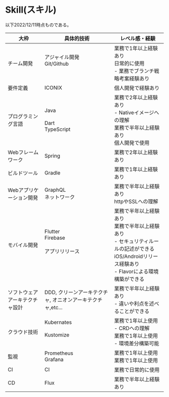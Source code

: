 # Skill(スキル)
以下2022/12/11時点ものである。

|大枠|具体的技術|レベル感・経験|
|-----------------|-------------------|--------|
|チーム開発|アジャイル開発<br>Git/Github<br><br>|業務で1年以上経験あり<br>日常的に使用<br>- 業務でブランチ戦略考案経験あり
|要件定義|ICONIX|個人開発で経験あり|
|プログラミング言語|Java<br><br>Dart<br>TypeScript|業務で2年以上経験あり<br>- Nativeイメージへの理解<br>業務で半年以上経験あり<br>個人開発で使用|
|Webフレームワーク|Spring|業務で2年以上経験あり|
|ビルドツール|Gradle|業務で1年以上経験あり|
|Webアプリケーション開発|GraphQL<br>ネットワーク<br>|業務で半年以上経験あり<br>httpやSSLへの理解|
|モバイル開発|Flutter<br>Firebase<br><br>アプリリリース<br><br>|業務で半年以上経験あり<br>業務で半年以上経験あり<br>- セキュリティルールの記述ができる<br>iOS/Androidリリース経験あり<br>- Flavorによる環境構築ができる
|ソフトウェアアーキテクチャ設計|DDD, クリーンアーキテクチャ, オニオンアーキテクチャ,etc...|業務で半年以上経験あり<br>- 違いや利点を述べることができる|
|クラウド技術|Kubernates<br><br>Kustomize<br><br>|業務で1年以上使用<br>- CRDへの理解<br>業務で1年以上使用<br>- 環境差分構築可能|
|監視|Prometheus<br>Grafana|業務で1年以上使用<br>業務で1年以上使用<br>|
|CI|CI|業務で日常的に使用
|CD|Flux|業務で半年以上経験あり<br>

